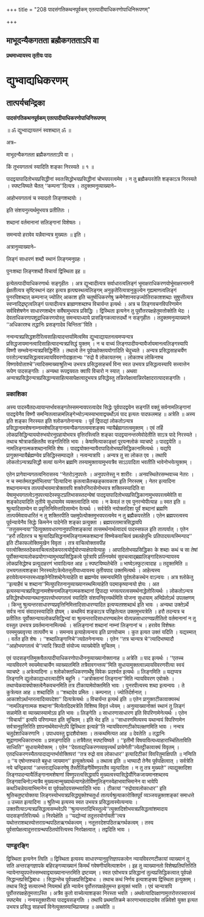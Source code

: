+++
title = "208 पादसंगतिकथनपूर्वकम् एतत्पादीयाधिकरणोपाधिनिरूपणम्"

+++


## माभूदन्यैकगतता ब्रह्मैकगतताऽपि वा

**प्रथमाध्यायस्य तृतीयः पादः**

# **द्युभ्वाद्यधिकरणम्**

## **तात्पर्यचन्द्रिका**

**पादसंगतिकथनपूर्वकम् एतत्पादीयाधिकरणोपाधिनिरूपणम्**

॥ ॐ द्युभ्वाद्यायतनं स्वशब्दात् ॐ ॥

अत्र–

माभूदन्यैकगतता ब्रह्मैकगतताऽपि वा ।

किं तूभयगतत्वं स्यादिति शङ्का निरस्यते ॥ १ ॥

पादद्वयापादितोभयप्रसिद्धीनां स्वतःसिद्धोभयप्रसिद्धीनां चोभयपरत्वमेव । न तु ब्रह्मैकपरतेति शङ्काऽत्र निरस्यते । स्पष्टयिष्यते चैतत् ‘‘कम्पना’’दित्यत्र । तदुक्तमनुव्याख्याने–

आहोभयगतत्वं च स्यादतो लिङ्गशब्दयोः ।

इति संशयनुत्त्यर्थमुभयत्र प्रतीतितः ।

शब्दानां वर्तमानानां सलिङ्गानां विशेषतः ।

समन्वयो हरावेव यन्नैवान्यत्र मुख्यतः ॥ इति ।

अत्रानुव्याख्याने–

लिङ्गं साधारणं शब्दौ स्थानं लिङ्गमनुग्रहः ।

पुनःशब्दा लिङ्गशब्दौ विचार्या द्विस्थिता इह ॥

इत्येतत्पादीयाधिकरणार्थः सङ्गृहीतः । अत्र द्युभ्वादीत्यत्र सर्वाधारत्वलिङ्गं भूमाक्षराधिकरणयोर्भूमाक्षरनामनी ईक्षतीत्यत्र सृष्टिस्थानं दहर इत्यत्र हृत्पद्मस्थत्वलिङ्गम् अनुकृतेरित्यत्रानुकूल्येन गृह्यमाणत्वलिङ्गं पुनरपिशब्दात् कम्पनाज् ज्योतिर् आकाश इति चतुर्ष्वधिकरणेषु क्रमेणेशानवज्रज्योतिराकाशशब्दाः सुषुप्तीत्यत्र स्वप्नादिद्रष्टृत्वलिङ्गं पत्यादीत्यत्र ब्राह्मणशब्दश्च विचार्यन्त इत्यर्थः । अत्र च लिङ्गवचनविपरिणामेन सर्वविशेषणेन साधारणशब्देन सर्वेषामुभयत्र प्रसिद्धिः । द्विस्थिता इत्यनेन तु पूर्वोत्तरपक्षहेतुमत्तोक्तेति भेदः । देवताधिकरणापशूद्राधिकरणयोस्तु समन्वयाध्याये प्रासङ्गिकत्वात्तदर्थो न सङ्गृहीतः । तदुक्तमनुव्याख्याने ‘‘अधिकारश्च तद्धानिः प्रसङ्गादेव चिन्तिता’’विति ।

नन्वन्यत्रप्रसिद्धशरीरित्वसाहित्यादन्तर्यामित्वमिव द्युभ्वाद्यायतनत्वमप्यन्यत्र प्रसिद्धजायमानत्वादिसाहित्यादन्यत्रप्रसिद्धं युक्तम् । न च वाच्यं लिङ्गपादीयन्यायैर्जायमानत्वलिङ्गस्यापि विष्णौ सम्भवेनान्यत्रप्रसिद्धिर्नेति । तथात्वे तेन पूर्वपक्षोक्तययोगादिति चेदुच्यते । अन्यत्र प्रसिद्धसाहचर्येण परतोऽन्यत्रप्रसिद्धत्ववन्न्यायविवरणोदाहृताभ्यः ‘‘रुद्रो वै लोकायतनम् । लोकाश्च लोकिनश्च विष्णावेवोताश्चे’’त्यादिसमाख्याश्रुतिभ्य उभयत्र प्रसिद्धसाहचर्यं विना स्वत उभयत्र प्रसिद्धत्वस्यापि सत्त्वात्तेन रूपेण पादसङ्गतिः । अन्यथा रूपद्वयवतः क्वापि विचारो न स्यात् । अथवा अन्यत्रप्रसिद्धेरन्यत्रप्रसिद्धान्यसाहित्यसापेक्षत्वादुभयत्र प्रसिद्धेस्तु तन्निरपेक्षत्वान्निरपेक्षादरात्पादसङ्गतिः ।

### **प्रकाशिका**

अस्य पादस्यैतदध्यायान्तर्भावसङ्गतेस्समन्वयपरत्वादेव सिद्धेः पूर्वपादद्वयेन सङ्गतिं वक्तुं सर्वनामलिङ्गानां पादद्वयेनैव विष्णौ समन्वितत्वान्नामलिङ्गेभ्योऽन्यस्याभावाद्व्यर्थोऽयं पाद इत्यतः पादफलमाह ॥ अत्रेति ॥ अस्य इति शङ्का निरस्यत इति श्लोकगतेनान्वयः । पूर्वं द्विपाद्यां लोकतोऽन्यत्र प्रसिद्धानामशेषनाम्नामशेषलिङ्गानामन्यैकगतत्वमाशङ्क्य न्यायैर्ब्रह्मगतत्वमुक्तम् । एवं तर्हि लोकप्रसिद्धिन्याययोरुभयोरनुग्रहायोभयत्र वृत्तिरस्त्विति शङ्का पादद्वयानन्तरमेवोदेतीति साऽत्र पादे निरस्यते । तथाच श्रोत्राकांक्षिततैव सङ्गतिरिति भावः । केषामित्याकाङ्क्षां पूरयन्श्लोकं व्याचष्टे ॥ पादद्वयेति ॥ नामलिङ्गात्मकशब्दानामिति शेषः । पादद्वयोक्तन्यायैरापादितोभयप्रसिद्धिकानामित्यर्थः । यद्यपि प्रागुक्तन्यायैर्ब्रह्मण्येव प्रसिद्धिस्सम्पाद्यते । नत्वन्यत्रापि । अन्यत्र तु सा लोकत एव । तथापि लोकतोऽन्यत्रप्रसिद्धौ सत्यां यत्नेन ब्रह्मणि तस्यामुक्तायामुभयत्रैव साऽऽपादिता भवतीति भावेनोभयेत्युक्तम् ।

एतेन प्रागेवान्यगतत्वनिरासस्य ‘‘नेतरोऽनुपपत्तेः । अनुपपत्तेस्तु न शारीरः । अनवस्थितेरसम्भवाच्च नेतरः । न च स्मार्तमतद्धर्माभिलापा’’दित्यादिना कृतत्वान्नैतच्छङ्कावकाश इति निरस्तम् । नेतर इत्यादिना शब्दानामन्यत्र तात्पर्याभावमात्रोक्तावपि शक्तेरनिरासेनोभयत्र शक्तिस्स्यादिति वा येषामुभयगतत्वेऽनुपपत्त्यादेस्स्फुटप्रतिभासस्तदन्येषां पादद्वयापादितोभयप्रसिद्धिकानामुभयपरत्वमेवेति वा शङ्कोदयादिति तृतीये सुधायामेव व्यक्तत्वादिति भावः । न केवलं त एव पुनरन्येपीत्याह ॥ स्वत इति ॥ श्रुत्यादिसाम्येन वा प्रवृत्तिनिमित्तादिसाम्येन वेत्यर्थः । सर्वत्रेति नयोक्तदिशा पूर्वं शब्दानां ब्रह्मणि तात्पर्यमेवावधारितं न तु शक्तिरपीति पक्षमुपेत्योक्तमुभयपरत्वमेव न तु ब्रह्मैकपरतेति । एतेन ब्रह्मपरत्वस्य पूर्वन्यायेनैव सिद्धेः किमनेन पादेनेति शङ्का प्रत्युक्ता । ब्रह्मपरतामात्रसिद्धावपि ‘‘तत्तुसमन्वया’’दित्युक्तावधारणानुपपत्तिशङ्कायां तत्समर्थनार्थत्वादयं पादस्सफल इति तात्पर्यात् । एतेन ‘‘हरौ तदितरत्र च श्रुत्यादिप्रसिद्धनामलिङ्गात्मकशब्दानां विष्ण्वेकवाचित्वं प्रबलहेतुभिः प्रतिपादयत्यस्मिन्पाद’’ इति टीकाफलोक्तिमुखेन विवृता । तत्र वाचित्वोक्तावपीह परत्वोक्तिस्तदेकवाचित्वतदेकपरत्वयोर्द्वयोरप्याक्षेपायेत्याहुः । आपादितोभयप्रसिद्धिकाः के शब्दाः कथं च सा तेषां पूर्वोक्तन्यायलोकप्रयोगाभ्यामुभयप्रसिद्धिकत्वे पूर्वत्रापि प्रतिनयमेवं सुवचत्वाद्ब्रह्मलिङ्गादिरूपन्यायस्य लोकप्रसिद्धेश्च प्रत्युदाहरणं भावादित्यत आह ॥ स्पष्टयिष्यतेचेति ॥ भाष्येऽस्फुटत्वादाह ॥ तदुक्तमिति ॥ उभयगतत्वशङ्का निरस्यतेऽत्रेत्येतत्तृतीयाध्यायस्य तृतीयपाद उक्तमित्यर्थः । आहेत्यस्य हरावेवेत्यनन्तरमध्याहृतेनेतिशब्देनेत्याहेति वा ब्रह्मण्येव समन्वयमिति पूर्वश्लोकस्थेन वाऽन्वयः । अत्र श्लोकेतु ‘‘इत्याहैवं च शब्दाना’’मित्युपरितनानुव्याख्यानस्थमित्याहेति पदमाकृष्यान्वयो ज्ञेयः । अत इत्यस्यान्यत्रप्रसिद्धानामशेषनामलिङ्गात्मकशब्दानां द्विपाद्या भगवत्परत्वसमर्थनाद्धेतोरित्यर्थः । लोकतोऽन्यत्र प्रसिद्धेश्चोभयान्यथानुपपत्त्योभयगतत्वं स्यादिति संशयनिवृत्त्यर्थमिति योजना सुधायाम् अभिप्रेतोऽर्थ उपलक्षणम् । किन्तु श्रुत्यन्तरसाधारण्यप्रवृत्तिनिमित्तादिसाधारण्यादित इत्यप्यतश्शब्दार्थ इति भावः । अन्यथा उक्तेऽर्थे सर्वत्र नायं संवादस्स्यादिति ज्ञेयम् । कथमियं शङ्काऽत्र परिहृतेत्यत उक्तमुभयत्रेति । हरौ तदन्यत्र च प्रतीतितः पूर्वोक्तन्यायलोकप्रसिद्धिभ्यां वा श्रुत्यन्तरादिसाधारण्यबलेन वोत्पन्नसाधारण्यप्रतीतितो वर्तमानानां न तु वस्तुत उभयत्र प्रवर्तमानानामित्यर्थः । सलिङ्गानां शब्दानां नाम्नां लिङ्गानां च । हरावेव विशेषतः परममुख्यवृत्त्या तात्पर्येण च । समन्वय इत्याहेत्यन्वय इति प्रागवोचाम । कुत इत्यत उक्तं यदिति । यद्यस्मात् । वर्तंत इति शेषः । ‘‘शब्दालिङ्गानिचे’’त्यग्रेतनेनान्वयः । एतेन ‘‘तत्र चान्यत्र चे’’त्यादिभाष्यादौ ‘‘आहोभयगतत्वं चे’’त्यादि त्रिपादी संयोज्य व्याख्येयेति सूचितम् ।

एवं पादसङ्गतिमुक्त्वैतत्पादीयाधिकरणोपाधीननुव्याख्यानोक्तानाह ॥ अत्रेति ॥ पाद इत्यर्थः । ‘‘एतच्च न्यायविवरणे स्वयमेवाचार्येण व्याख्यातमिति तत्रैवावगन्तव्य’’मिति सुधायामुक्तत्वान्न्यायविवरणरीत्या स्वयं व्याचष्टे ॥ अत्रेत्यादिना ॥ श्लोकोक्ताधिकरणार्थेषु विवेकः प्रदर्श्यत इत्यर्थः ॥ लिङ्गमिति ॥ यद्यप्यत्र लिङ्गानि द्युलोकाद्याधारत्वादीनि बहूनि । ‘‘अत्रोक्तानां लिङ्गाना’’मिति न्यायविवरण एवोक्तेः । तथाप्येकवाक्योक्तत्वेनैकवचनमिति तत्र टीकायामेवोक्तमिति भावः । पुनरपीत्यस्य शब्दा इत्यन्वयः । ते कुत्रेत्यत आह ॥ शब्दादिति ॥ ‘‘शब्दादेव प्रमितः । कम्पनात् । ज्योतिर्दर्शनात् । आकाशोऽर्थान्तरत्वादिव्यपदेशा’’ दित्यत्रेत्यर्थः ॥ विचार्यन्त इत्यर्थ इति ॥ एतेन प्रागुक्तटीकावाक्यस्थं ‘‘नामलिङ्गात्मक शब्दाना’’मित्येतदिदमत्रेति विशिष्य विवृतं ध्येयम् । अनुव्याख्यानोक्तं स्थानं तु लिङ्गं सन्नामेति वा व्याख्यास्यामोऽग्र इति भावः ॥ लिङ्गेति ॥ साधारणासाधारण इति विपरिणामेनेत्यर्थः । एतेन ‘‘विचार्या’’ इत्यपि परिणाम्यत इति सूचितम् । इति भेद इति ॥ ‘‘साधारणमित्यस्य यथान्वयं विपरिणामेन सर्वत्रानुवृत्तिरिति ज्ञापनार्थमेवान्तेऽपि द्विस्थिता इत्याहे’’ति न्यायविवरणटीकोपलक्षणमिति भावः । नन्वत्र चतुर्दशाधिकरणानि । उपाधयस्तु द्वादशैवोक्ताः । तत्कथमित्यत आह ॥ देवतेति ॥ तद्धानिः शूद्राणामधिकाराभावः ॥ प्रसङ्गादिति ॥ तत्रैवैतत् स्पष्टयिष्यते । ‘‘इतीमौ विषयावित्यध्याहाराच्चिंतिताविति साध्विति’’ सुधायामेवोक्तम् । एतेन ‘‘देवताद्यधिकरणव्यावृत्त्यर्थं प्रायेणेती’’त्येतट्टीकावाक्यं विवृतम् । एतदधिकरणस्यैतत्पादाद्यन्तर्भावोक्तिपरां ‘‘तत्र रुद्रो वाव लोकाधार’’ इत्यादिटीकां विवरितुमाक्षिपति ॥ नन्विति ॥ ‘‘य एषोन्तश्चरते बहुधा जायमान’’ इत्युक्तेत्यर्थः ॥ तथात्व इति ॥ भाष्यादौ तेनैव पूर्वपक्षित्वात् । सर्वत्रेति नये चन्द्रिकायां ‘‘अन्तराद्यधिकरणेषु तैस्तैर्लिङ्गैर्विष्णुपरतैव व्युत्पादिता । न तु तत्र मुख्यते’’ त्याद्युक्तदिशा लिङ्गपादन्यायैर्लिङ्गानामशेषाणां विष्णुपरत्वसिद्धावपि मुख्यत्वस्यासिद्धेर्यौगिकजायमानशब्दस्य लिङ्गवाचिनोऽन्यत्रैव मुख्यत्वान्मुख्यार्थत्यागहेतोर्विष्णुलिङ्गस्येहाभावाभिमानेन वा भावेपि कथञ्चिन्नेयत्वाभिमानेन वा पूर्वपक्षोदयसम्भवादिति भावः । टीकायां ‘‘रुद्रोवावलोकाधार’’ इति श्रुतिचतुष्टयोक्तया लिङ्गस्योभयत्रप्रसिद्ध्युक्तेश्चतुर्धा तात्पर्यश्रुत्याकारोक्तिपूर्वं व्यञ्जयन्नुक्तशङ्कां समाधत्ते ॥ उच्यत इत्यादिना ॥ श्रुतिभ्य इत्यस्य स्वत उभयत्र प्रसिद्धत्वस्येत्यन्वयः । उक्तरीत्याऽन्यत्रप्रसिद्धत्वसम्भवेऽपि ‘‘श्रुत्यन्तरादिभिस्तुल्ये’’त्युक्तदिशोभयत्रप्रसिद्धत्वांशमादाय पादसङ्गतिरित्यर्थः ॥ निरपेक्षेति ॥ ‘‘यद्योन्यां तदुत्तरयोर्गायती’’त्यत्र यथोत्तराशब्दस्योत्तराग्रन्थपठितऋगर्थकत्वम् । नतूत्तरदेशपठितऋगर्थकत्वम् । तस्य पूर्वसापेक्षत्वादुत्तराग्रन्थपठितयोरित्यस्य निरपेक्षत्वात् । तद्वदिति भावः ।

### **पाण्डुरङ्गि**

द्विस्थिता इत्यनेन त्विति ॥ द्विस्थिता इत्यस्य साधारण्यानुवृत्तिज्ञापकत्वेन न्यायविवरणटीकायां व्याख्यानं तु सति अन्तरङ्गज्ञापके बहिरङ्गव्याख्यानं किमर्थं गवेषणीयमित्याशयेन । इह तु व्याख्यानतो विशेषप्रतिपत्तिरिति न्यायेनाप्युपपत्तेस्सम्भवाद्व्याख्यानान्तरमिति द्रष्टव्यम् । स्वत एवोभयत्र प्रसिद्धानां तुल्यप्रसिद्धिकत्वात् पूर्वपक्षे सिद्धान्तप्रसिद्धिबाधः । सिद्धान्तेच पूर्वपक्षप्रसिद्धिबाधः । तथाच कथं निर्णय इत्याशङ्क्य द्विस्थिता इत्युक्तम् । तथाच सिद्धे सत्यारम्भो नियमार्थ इति न्यायेन पूर्वोत्तरपक्षहेतुमन्त इत्युक्तं भवति । एवं चान्यत्रापि पूर्वोत्तरपक्षहेतुमत्ताऽस्ति । अत्रैव कुतो वाच्येत्याशङ्का निरस्ता भवति । अथवेत्यादिपक्षाणामुत्तरोत्तरस्वारस्यं स्पष्टमेव । नन्वस्तूक्तरीत्या पादद्वयसङ्गतिः । तथापि प्रथमातिक्रमे कारणाभावादादावेव तन्निवेशो युक्त इत्यत उभयत्र प्रसिद्ध साहचर्यं विनेत्युक्तस्याभिप्रायमाह ॥ अथवेति ॥

